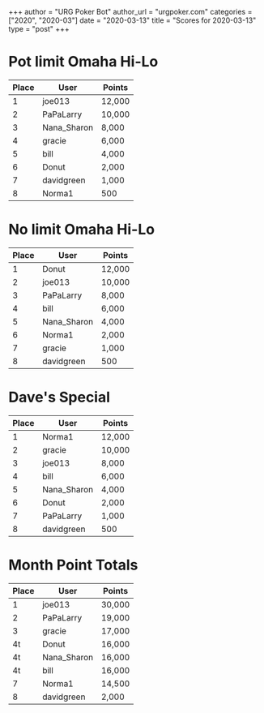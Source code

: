 +++
author = "URG Poker Bot"
author_url = "urgpoker.com"
categories = ["2020", "2020-03"]
date = "2020-03-13"
title = "Scores for 2020-03-13"
type = "post"
+++
# Pot limit Omaha Hi-Lo

| Place | User | Points |
|-------|------|--------|
| 1 | joe013 | 12,000 |
| 2 | PaPaLarry | 10,000 |
| 3 | Nana_Sharon | 8,000 |
| 4 | gracie | 6,000 |
| 5 | bill | 4,000 |
| 6 | Donut | 2,000 |
| 7 | davidgreen | 1,000 |
| 8 | Norma1 | 500 |

# No limit Omaha Hi-Lo

| Place | User | Points |
|-------|------|--------|
| 1 | Donut | 12,000 |
| 2 | joe013 | 10,000 |
| 3 | PaPaLarry | 8,000 |
| 4 | bill | 6,000 |
| 5 | Nana_Sharon | 4,000 |
| 6 | Norma1 | 2,000 |
| 7 | gracie | 1,000 |
| 8 | davidgreen | 500 |

# Dave's Special

| Place | User | Points |
|-------|------|--------|
| 1 | Norma1 | 12,000 |
| 2 | gracie | 10,000 |
| 3 | joe013 | 8,000 |
| 4 | bill | 6,000 |
| 5 | Nana_Sharon | 4,000 |
| 6 | Donut | 2,000 |
| 7 | PaPaLarry | 1,000 |
| 8 | davidgreen | 500 |

# Month Point Totals

| Place | User | Points |
|-------|------|--------|
| 1 | joe013 | 30,000 |
| 2 | PaPaLarry | 19,000 |
| 3 | gracie | 17,000 |
| 4t | Donut | 16,000 |
| 4t | Nana_Sharon | 16,000 |
| 4t | bill | 16,000 |
| 7 | Norma1 | 14,500 |
| 8 | davidgreen | 2,000 |
